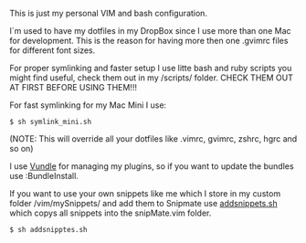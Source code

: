 This is just my personal VIM and bash configuration.

I´m used to have my dotfiles in my DropBox since I use more than one Mac for development. This is the reason for having more then one .gvimrc files for different font sizes.

For proper symlinking and faster setup I use litte bash and ruby scripts you might find useful, check them out in my /scripts/ folder.
CHECK THEM OUT AT FIRST BEFORE USING THEM!!!

For fast symlinking for my Mac Mini I use:

    $ sh symlink_mini.sh

(NOTE: This will override all your dotfiles like .vimrc, gvimrc, zshrc, hgrc and so on)

I use [Vundle](https://github.com/gmarik/vundle) for managing my plugins, so if you want to update the bundles use :BundleInstall.

If you want to use your own snippets like me which I store in my custom folder /vim/mySnippets/ and add them to Snipmate use [addsnippets.sh](https://github.com/znake/dotfiles/blob/master/vim/mySnippets/addsnippets.sh) which copys all snippets into the snipMate.vim folder.

    $ sh addsnipptes.sh

